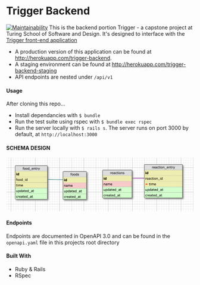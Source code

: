 # Trigger Backend
[![Maintainability](https://api.codeclimate.com/v1/badges/e20e946107d86caff2e0/maintainability)](https://codeclimate.com/github/prestonjarnagin/trigger_backend/maintainability)
This is the backend portion Trigger - a capstone project at Turing School of Software and Design. It's designed to interface with the [Trigger front-end application](https://github.com/Diazblack/trigger)

- A production version of this application can be found at http://herokuapp.com/trigger-backend.
- A staging environment can be found at http://herokuapp.com/trigger-backend-staging
- API endpoints are nested under `/api/v1`

#### Usage
After cloning this repo...
- Install dependancies with `$ bundle`
- Run the test suite using rspec with `$ bundle exec rspec`
- Run the server locally with `$ rails s`. The server runs on port 3000 by default, at `http://localhost:3000`

#### SCHEMA DESIGN
![alt text](https://raw.githubusercontent.com/prestonjarnagin/trigger_backend/master/schema_design.png)

#### Endpoints
Endpoints are documented in OpenAPI 3.0 and can be found in the `openapi.yaml` file in this projects root directory

#### Built With
- Ruby & Rails
- RSpec
